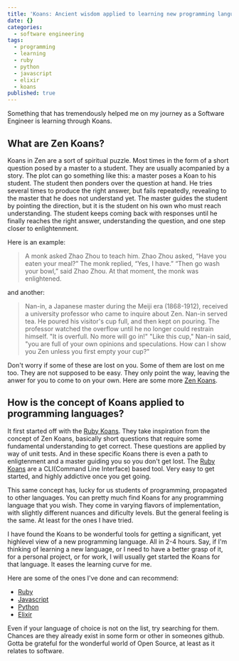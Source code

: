 ```yaml
---
title: 'Koans: Ancient wisdom applied to learning new programming languages'
date: {}
categories:
  - software engineering
tags:
  - programming
  - learning
  - ruby
  - python
  - javascript
  - elixir
  - koans
published: true
---
```

Something that has tremendously helped me on my journey as a Software Engineer is learning through Koans. 


## What are Zen Koans?


Koans in Zen are a sort of spiritual puzzle. Most times in the form of a short question posed by a master to a student. They are usually acompanied by a story. The plot can go something like this: a master poses a Koan to his student. The student then ponders over the question at hand. He tries several times to produce the right answer, but fails repeatedly, revealing to the master that he does not understand yet. The master guides the student by pointing the direction, but it is the student on his own who must reach understanding. The student keeps coming back with responses until he finally reaches the right answer, understanding the question, and one step closer to enlightenment. 

Here is an example:

> A monk asked Zhao Zhou to teach him.
Zhao Zhou asked, “Have you eaten your meal?”
The monk replied, “Yes, I have.”
“Then go wash your bowl,” said Zhao Zhou.
At that moment, the monk was enlightened.

and another:

> Nan-in, a Japanese master during the Meiji era (1868-1912), received a university professor who came to inquire about Zen. Nan-in served tea. He poured his visitor's cup full, and then kept on pouring. The professor watched the overflow until he no longer could restrain himself. "It is overfull. No more will go in!" "Like this cup," Nan-in said, "you are full of your own opinions and speculations. How can I show you Zen unless you first empty your cup?"

Don't worry if some of these are lost on you. Some of them are lost on me too. They are not supposed to be easy. They only point the way, leaving the anwer for you to come to on your own. Here are some more [Zen Koans](http://www.ashidakim.com/zenkoans/zenindex.html).


## How is the concept of Koans applied to programming languages?


It first started off with the [Ruby Koans][ruby]. They take inspiration from the concept of Zen Koans, basically short questions that require some fundamental understanding to get correct. These questions are applied by way of unit tests. And in these specific Koans there is even a path to enligtenment and a master guiding you so you don't get lost. The [Ruby Koans][ruby] are a CLI(Command Line Interface) based tool. Very easy to get started, and highly addictive once you get going. 

This same concept has, lucky for us students of programming, propagated to other languages. You can pretty much find Koans for any programming language that you wish. They come in varying flavors of implementation, with slightly different nuances and dificulty levels. But the general feeling is the same. At least for the ones I have tried.

I have found the Koans to be wonderful tools for getting a significant, yet highlevel view of a new programming language. All in 2-4 hours. Say, if I'm thinking of learning a new language, or I need to have a better grasp of it, for a personal project, or for work, I will usually get started the Koans for that language. It eases the learning curve for me. 

Here are some of the ones I've done and can recommend:

- [Ruby][ruby]
- [Javascript][javascript]
- [Python][python]
- [Elixir][elixir]

Even if your language of choice is not on the list, try searching for them. Chances are they already exist in some form or other in someones github. Gotta be grateful for the wonderful world of Open Source, at least as it relates to software. 





[ruby]: http://rubykoans.com/
[javascript]: https://github.com/mrdavidlaing/javascript-koans
[python]: https://github.com/gregmalcolm/python_koans
[elixir]: https://github.com/elixirkoans/elixir-koans
